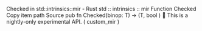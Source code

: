 Checked in std::intrinsics::mir - Rust
std
::
intrinsics
::
mir
Function
Checked
Copy item path
Source
pub fn Checked<T>(binop: T) -> (T,
bool
)
🔬
This is a nightly-only experimental API. (
custom_mir
)